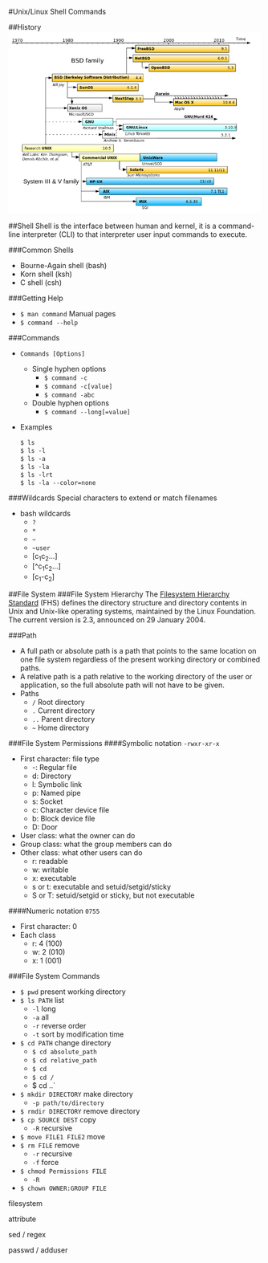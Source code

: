 #Unix/Linux Shell Commands

##History
![Image](https://github.com/limingjie/cpp/blob/master/images/UnixHistory.png?raw=true)

##Shell
Shell is the interface between human and kernel, it is a command-line interpreter (CLI) to that interpreter user input commands to execute.

###Common Shells
- Bourne-Again shell (bash)
- Korn shell (ksh)
- C shell (csh)

###Getting Help
- `$ man command` Manual pages
- `$ command --help`

###Commands
- `Commands [Options]`
  - Single hyphen options
    - `$ command -c`
    - `$ command -c[value]`
    - `$ command -abc`
  - Double hyphen options
    - `$ command --long[=value]`
- Examples

    ```
    $ ls
    $ ls -l
    $ ls -a
    $ ls -la
    $ ls -lrt
    $ ls -la --color=none
    ```

###Wildcards
Special characters to extend or match filenames
- bash wildcards
  - `?`
  - `*`
  - `~`
  - `~user`
  - [c<sub>1</sub>c<sub>2</sub>...]
  - [^c<sub>1</sub>c<sub>2</sub>...]
  - [c<sub>1</sub>-c<sub>2</sub>]

##File System
###File System Hierarchy
The [Filesystem Hierarchy Standard](http://en.wikipedia.org/wiki/Filesystem_Hierarchy_Standard) (FHS) defines the directory structure and directory contents in Unix and Unix-like operating systems, maintained by the Linux Foundation. The current version is 2.3, announced on 29 January 2004.

###Path
- A full path or absolute path is a path that points to the same location on one file system regardless of the present working directory or combined paths.
- A relative path is a path relative to the working directory of the user or application, so the full absolute path will not have to be given.
- Paths
  - `/` Root directory
  - `.` Current directory
  - `..` Parent directory
  - `~` Home directory

###File System Permissions
####Symbolic notation `-rwxr-xr-x`
- First character: file type
  - \-: Regular file
  - d: Directory
  - l: Symbolic link
  - p: Named pipe
  - s: Socket
  - c: Character device file
  - b: Block device file
  - D: Door
- User class: what the owner can do
- Group class: what the group members can do
- Other class: what other users can do
  - r: readable
  - w: writable
  - x: executable
  - s or t: executable and setuid/setgid/sticky
  - S or T: setuid/setgid or sticky, but not executable

####Numeric notation `0755`
- First character: 0
- Each class
  - r: 4 (100)
  - w: 2 (010)
  - x: 1 (001)

###File System Commands
- `$ pwd` present working directory
- `$ ls PATH` list
  - `-l` long
  - `-a` all
  - `-r` reverse order
  - `-t` sort by modification time
- `$ cd PATH` change directory
  - `$ cd absolute_path`
  - `$ cd relative_path`
  - `$ cd`
  - `$ cd /`
  - $ cd ..`
- `$ mkdir DIRECTORY` make directory
  - `-p path/to/directory`
- `$ rmdir DIRECTORY` remove directory
- `$ cp SOURCE DEST` copy
  - `-R` recursive
- `$ move FILE1 FILE2` move
- `$ rm FILE` remove
  - `-r` recursive
  - `-f` force
- `$ chmod Permissions FILE`
  - `-R`
- `$ chown OWNER:GROUP FILE`


filesystem

attribute


sed / regex



passwd / adduser
